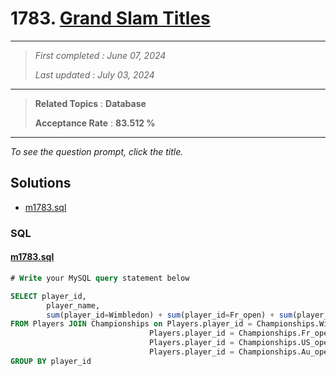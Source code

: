 # 1783. [Grand Slam Titles](<https://leetcode.com/problems/grand-slam-titles>)

------

> *First completed : June 07, 2024*
>
> *Last updated : July 03, 2024*


------

> **Related Topics** : **Database**
>
> **Acceptance Rate** : **83.512 %**


------

*To see the question prompt, click the title.*

## Solutions

- [m1783.sql](<../my-submissions/m1783.sql>)
### SQL
#### [m1783.sql](<../my-submissions/m1783.sql>)
```SQL
# Write your MySQL query statement below

SELECT player_id, 
        player_name, 
        sum(player_id=Wimbledon) + sum(player_id=Fr_open) + sum(player_id=US_open) + sum(player_id=Au_open) as 'grand_slams_count'
FROM Players JOIN Championships on Players.player_id = Championships.Wimbledon or 
                               Players.player_id = Championships.Fr_open or 
                               Players.player_id = Championships.US_open or 
                               Players.player_id = Championships.Au_open
GROUP BY player_id
```

